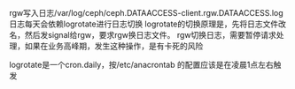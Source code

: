 rgw写入日志/var/log/ceph/ceph.DATAACCESS-client.rgw.DATAACCESS.log
日志每天会依赖logrotate进行日志切换
logrotate的切换原理是，先将日志文件改名，然后发signal给rgw，要求rgw换日志文件。
rgw切换日志，需要暂停请求处理，如果在业务高峰期，发生这种操作，是有卡死的风险

logrotate是一个cron.daily，按/etc/anacrontab 的配置应该是在凌晨1点左右触发

